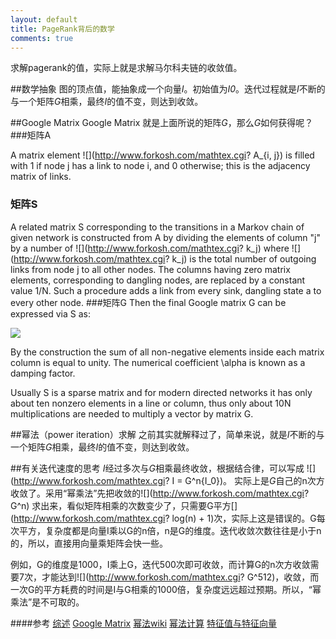 ```yaml
---
layout: default
title: PageRank背后的数学
comments: true
---
```


求解pagerank的值，实际上就是求解马尔科夫链的收敛值。

##数学抽象
图的顶点值，能抽象成一个向量*I*。初始值为*I0*。迭代过程就是*I*不断的与一个矩阵*G*相乘，最终*I*的值不变，则达到收敛。

##Google Matrix
Google Matrix 就是上面所说的矩阵*G*，那么*G*如何获得呢？
###矩阵A

A matrix element ![](http://www.forkosh.com/mathtex.cgi? A_{i, j}) is filled with 1 if node j has a link to node i, and 0 otherwise; this is the adjacency matrix of links.
### 矩阵S
A related matrix S corresponding to the transitions in a Markov chain of given network is constructed from A by dividing the elements of column "j" by a number of ![](http://www.forkosh.com/mathtex.cgi? k_j) where ![](http://www.forkosh.com/mathtex.cgi? k_j) is the total number of outgoing links from node j to all other nodes. The columns having zero matrix elements, corresponding to dangling nodes, are replaced by a constant value 1/N. Such a procedure adds a link from every sink, dangling state  a  to every other node.
###矩阵G
Then the final Google matrix G can be expressed via S as:

![](https://upload.wikimedia.org/math/7/2/a/72a73049be4b61cff6041395671da5c2.png)

By the construction the sum of all non-negative elements inside each matrix column is equal to unity. The numerical coefficient \alpha  is known as a damping factor.

Usually S is a sparse matrix and for modern directed networks it has only about ten nonzero elements in a line or column, thus only about 10N multiplications are needed to multiply a vector by matrix G.

##幂法（power iteration）求解
之前其实就解释过了，简单来说，就是*I*不断的与一个矩阵*G*相乘，最终*I*的值不变，则达到收敛。

##有关迭代速度的思考
*I*经过多次与*G*相乘最终收敛，根据结合律，可以写成 ![](http://www.forkosh.com/mathtex.cgi? I = G^n{I_0})。
实际上是*G*自己的n次方收敛了。采用“幂乘法”先把收敛的![](http://www.forkosh.com/mathtex.cgi? G^n) 求出来，看似矩阵相乘的次数变少了，只需要G平方[](http://www.forkosh.com/mathtex.cgi? log(n) + 1)次，实际上这是错误的。G每次平方，复杂度都是向量I乘以G的n倍，n是G的维度。迭代收敛次数往往是小于n的，所以，直接用向量乘矩阵会快一些。

例如，G的维度是1000，I乘上G，迭代500次即可收敛，而计算G的n次方收敛需要7次，才能达到![](http://www.forkosh.com/mathtex.cgi? G^512)，收敛，而一次G的平方耗费的时间是I与G相乘的1000倍，复杂度远远超过预期。所以，“幂乘法”是不可取的。


####参考
[综述](http://www.ams.org/samplings/feature-column/fcarc-pagerank)
[Google Matrix](https://en.wikipedia.org/wiki/Google_matrix)
[幂法wiki](https://en.wikipedia.org/wiki/Power_iteration)
[幂法计算](http://learn.tsinghua.edu.cn:8080/2003990088/naa/ch5.pdf)
[特征值与特征向量](http://course.tjau.edu.cn/xianxingdaishu/jiao/5.htm)
